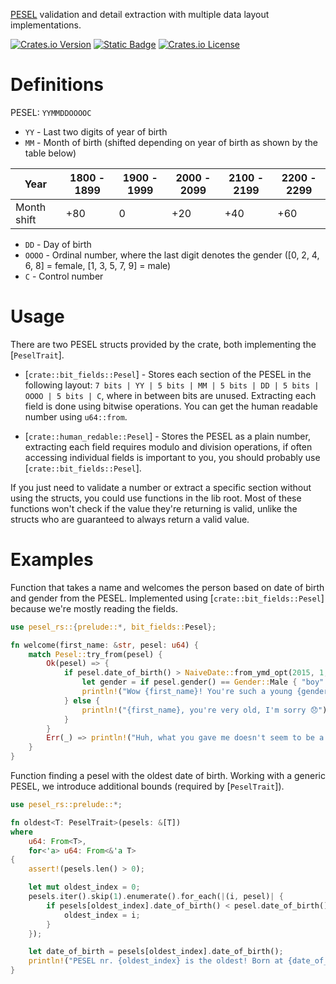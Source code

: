[PESEL](https://en.wikipedia.org/wiki/PESEL) validation and detail extraction with multiple data layout implementations.

[![Crates.io Version](https://img.shields.io/crates/v/pesel-rs?color=green)](https://crates.io/crates/pesel-rs)
[![Static Badge](https://img.shields.io/badge/docs-orange)](https://docs.rs/pesel-rs/latest/pesel_rs/)
[![Crates.io License](https://img.shields.io/crates/l/pesel-rs)](https://crates.io/crates/pesel-rs)

# Definitions

PESEL: `YYMMDDOOOOC`

- `YY` - Last two digits of year of birth
- `MM` - Month of birth (shifted depending on year of birth as shown by the table below)

| Year        | 1800 - 1899 | 1900 - 1999 | 2000 - 2099 | 2100 - 2199 | 2200 - 2299 |
|-------------|-------------|-------------|-------------|-------------|-------------|
| Month shift | +80         | 0           | +20         | +40         | +60         |

- `DD` - Day of birth
- `OOOO` - Ordinal number, where the last digit denotes the gender ([0, 2, 4, 6, 8] = female, [1, 3, 5, 7, 9] = male)
- `C` - Control number

# Usage

There are two PESEL structs provided by the crate, both implementing the [`PeselTrait`].

- [`crate::bit_fields::Pesel`] - Stores each section of the PESEL in the following layout: `7 bits | YY | 5 bits | MM | 5 bits | DD | 5 bits | OOOO | 5 bits | C`, where in between bits are unused. Extracting each field is done using bitwise operations. You can get the human readable number using `u64::from`.

- [`crate::human_redable::Pesel`] - Stores the PESEL as a plain number, extracting each field requires modulo and division operations, if often accessing individual fields is important to you, you should probably use [`crate::bit_fields::Pesel`].

If you just need to validate a number or extract a specific section without using the structs, you could use functions in the lib root. Most of these functions won't check if the value they're returning is valid, unlike the structs who are guaranteed to always return a valid value.

# Examples

Function that takes a name and welcomes the person based on date of birth and gender from the PESEL. Implemented using [`crate::bit_fields::Pesel`] because we're mostly reading the fields.

```rust
use pesel_rs::{prelude::*, bit_fields::Pesel};

fn welcome(first_name: &str, pesel: u64) {
    match Pesel::try_from(pesel) {
        Ok(pesel) => {
            if pesel.date_of_birth() > NaiveDate::from_ymd_opt(2015, 1, 1).unwrap() {
                let gender = if pesel.gender() == Gender::Male { "boy" } else { "girl" };
                println!("Wow {first_name}! You're such a young {gender}!");
            } else {
                println!("{first_name}, you're very old, I'm sorry 😞");
            }
        }
        Err(_) => println!("Huh, what you gave me doesn't seem to be a valid pesel {first_name}..."),
    }
}
```

Function finding a pesel with the oldest date of birth. Working with a generic PESEL, we introduce additional bounds (required by [`PeselTrait`]).
```rust
use pesel_rs::prelude::*;

fn oldest<T: PeselTrait>(pesels: &[T])
where
    u64: From<T>,
    for<'a> u64: From<&'a T>
{
    assert!(pesels.len() > 0);

    let mut oldest_index = 0;
    pesels.iter().skip(1).enumerate().for_each(|(i, pesel)| {
        if pesels[oldest_index].date_of_birth() < pesel.date_of_birth() {
            oldest_index = i;
        }
    });

    let date_of_birth = pesels[oldest_index].date_of_birth();
    println!("PESEL nr. {oldest_index} is the oldest! Born at {date_of_birth}")
}
```
